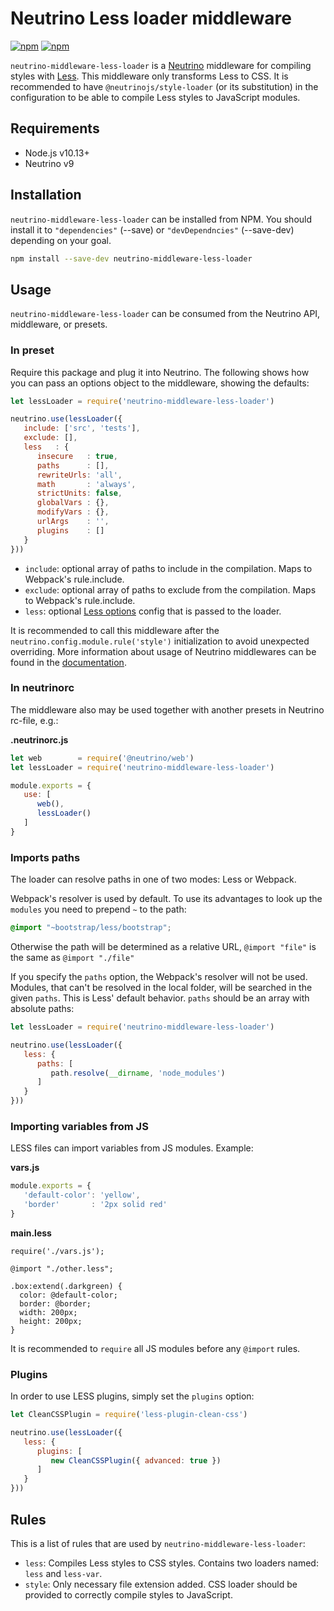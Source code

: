 # Neutrino Less loader middleware

[![npm](https://img.shields.io/npm/v/neutrino-middleware-less-loader.svg)](https://www.npmjs.com/package/neutrino-middleware-less-loader)
[![npm](https://img.shields.io/npm/dt/neutrino-middleware-less-loader.svg)](https://www.npmjs.com/package/neutrino-middleware-less-loader)

`neutrino-middleware-less-loader` is a [Neutrino](https://neutrino.js.org) middleware for compiling styles with [Less](http://lesscss.org/). This middleware only transforms Less to CSS. It is recommended to have `@neutrinojs/style-loader` (or its substitution) in the configuration to be able to compile Less styles to JavaScript modules.

## Requirements

* Node.js v10.13+
* Neutrino v9

## Installation

`neutrino-middleware-less-loader` can be installed from NPM. You should install it to `"dependencies"` (--save) or `"devDependncies"` (--save-dev) depending on your goal.

```bash
npm install --save-dev neutrino-middleware-less-loader
```

## Usage

`neutrino-middleware-less-loader` can be consumed from the Neutrino API, middleware, or presets.

### In preset

Require this package and plug it into Neutrino. The following shows how you can pass an options object to the middleware, showing the defaults:

```js
let lessLoader = require('neutrino-middleware-less-loader')

neutrino.use(lessLoader({
   include: ['src', 'tests'],
   exclude: [],
   less   : {
      insecure   : true,
      paths      : [],
      rewriteUrls: 'all',
      math       : 'always',
      strictUnits: false,
      globalVars : {},
      modifyVars : {},
      urlArgs    : '',
      plugins    : []
   }
}))
```

* `include`: optional array of paths to include in the compilation. Maps to Webpack's rule.include.
* `exclude`: optional array of paths to exclude from the compilation. Maps to Webpack's rule.include.
* `less`: optional [Less options](http://lesscss.org/3.x/usage/#less-options) config that is passed to the loader.

It is recommended to call this middleware after the `neutrino.config.module.rule('style')` initialization to avoid unexpected overriding. More information about usage of Neutrino middlewares can be found in the [documentation](https://neutrino.js.org/middleware).

### In **neutrinorc**

The middleware also may be used together with another presets in Neutrino rc-file, e.g.:

**.neutrinorc.js**

```js
let web        = require('@neutrino/web')
let lessLoader = require('neutrino-middleware-less-loader')

module.exports = {
   use: [
      web(),
      lessLoader()
   ]
}
```

### Imports paths

The loader can resolve paths in one of two modes: Less or Webpack.

Webpack's resolver is used by default. To use its advantages to look up the `modules` you need to prepend `~` to the path:

```css
@import "~bootstrap/less/bootstrap";
```

Otherwise the path will be determined as a relative URL, `@import "file"` is the same as `@import "./file"`

If you specify the `paths` option, the Webpack's resolver will not be used. Modules, that can't be resolved in the local folder, will be searched in the given `paths`. This is Less' default behavior. `paths` should be an array with absolute paths:

```js
let lessLoader = require('neutrino-middleware-less-loader')

neutrino.use(lessLoader({
   less: {
      paths: [
         path.resolve(__dirname, 'node_modules')
      ]
   }
}))
```

### Importing variables from JS

LESS files can import variables from JS modules. Example:

**vars.js**

```js
module.exports = {
   'default-color': 'yellow',
   'border'       : '2px solid red'
}
```

**main.less**

```less
require('./vars.js');

@import "./other.less";

.box:extend(.darkgreen) {
  color: @default-color;
  border: @border;
  width: 200px;
  height: 200px;
}
```

It is recommended to `require` all JS modules before any `@import` rules.

### Plugins

In order to use LESS plugins, simply set the `plugins` option:

```js
let CleanCSSPlugin = require('less-plugin-clean-css')

neutrino.use(lessLoader({
   less: {
      plugins: [
         new CleanCSSPlugin({ advanced: true })
      ]
   }
}))
```

## Rules

This is a list of rules that are used by `neutrino-middleware-less-loader`:

* `less`: Compiles Less styles to CSS styles. Contains two loaders named: `less` and `less-var`.
* `style`: Only necessary file extension added. CSS loader should be provided to correctly compile styles to JavaScript.
